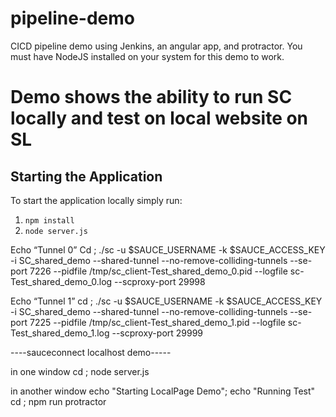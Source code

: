 # pipeline-demo
CICD pipeline demo using Jenkins, an angular app, and protractor.  You must have NodeJS installed on your system for this demo to work.

# Demo shows the ability to run SC locally and test on local website on SL

## Starting the Application
To start the application locally simply run:
1) `npm install`
2) `node server.js`


Echo “Tunnel 0”
Cd <yourSCdir>; ./sc -u $SAUCE_USERNAME -k $SAUCE_ACCESS_KEY -i SC_shared_demo --shared-tunnel --no-remove-colliding-tunnels --se-port 7226 --pidfile /tmp/sc_client-Test_shared_demo_0.pid --logfile sc-Test_shared_demo_0.log --scproxy-port 29998

Echo “Tunnel 1”
cd  <yourSCdir>;  ./sc -u $SAUCE_USERNAME -k $SAUCE_ACCESS_KEY -i SC_shared_demo --shared-tunnel --no-remove-colliding-tunnels --se-port 7225 --pidfile /tmp/sc_client-Test_shared_demo_1.pid --logfile sc-Test_shared_demo_1.log --scproxy-port 29999


----sauceconnect localhost demo-----

in one window
cd <yourprojectdir>; node server.js

in another window
echo "Starting LocalPage Demo"; echo "Running Test"
cd <yourprojectdir>; npm run protractor


